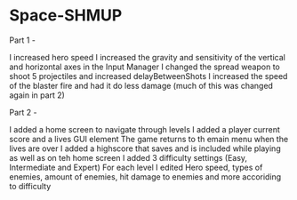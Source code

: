 # Space-SHMUP
Part 1 -

I increased hero speed
I increased the gravity and sensitivity of the vertical and horizontal axes in the Input Manager
I changed the spread weapon to shoot 5 projectiles and increased delayBetweenShots
I increased the speed of the blaster fire and had it do less damage
(much of this was changed again in part 2)

Part 2 - 

I added a home screen to navigate through levels 
I added a player current score and a lives GUI element 
	The game returns to th emain menu when the lives are over 
I added a highscore that saves and is included while playing as well as on teh home screen 
I added 3 difficulty settings (Easy, Intermediate and Expert)
	For each level I edited Hero speed, types of enemies, amount of enemies, hit damage to enemies and more 
	accoriding to difficulty
